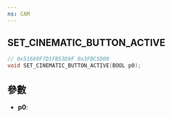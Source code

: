 ```yaml
---
ns: CAM
---
```

## SET_CINEMATIC_BUTTON_ACTIVE

```c
// 0x51669F7D1FB53D9F 0x3FBC5D00
void SET_CINEMATIC_BUTTON_ACTIVE(BOOL p0);
```


## 參數
* **p0**: 

